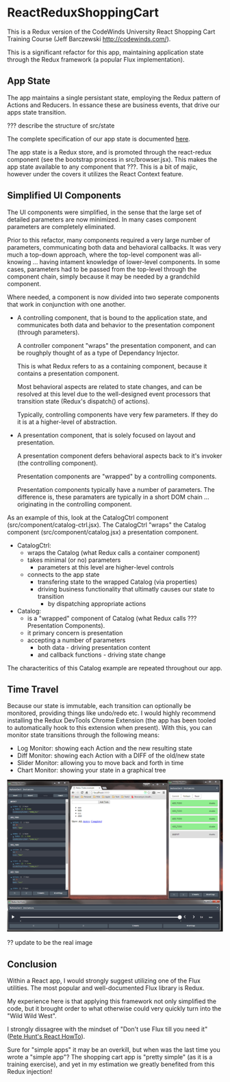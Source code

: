 # ReactReduxShoppingCart

This is a Redux version of the CodeWinds University React Shopping
Cart Training Course (Jeff Barczewski http://codewinds.com/).

This is a significant refactor for this app, maintaining application
state through the Redux framework (a popular Flux implementation).

## App State

The app maintains a single persistant state, employing the Redux
pattern of Actions and Reducers.  In essance these are business
events, that drive our apps state transition.

??? describe the structure of src/state

The complete specification of our app state is documented
[here](src/state/README.md "Shopping Cart App State").

The app state is a Redux store, and is promoted through the
react-redux <Provider> component (see the bootstrap process in
src/browser.jsx).  This makes the app state available to any component
that ???.  This is a bit of majic, however under the covers it
utilizes the React Context feature.


## Simplified UI Components

The UI components were simplified, in the sense that the large set of
detailed parameters are now minimized.  In many cases component
parameters are completely eliminated.

Prior to this refactor, many components required a very large number
of parameters, communicating both data and behavioral callbacks.  It
was very much a top-down approach, where the top-level component was
all-knowing ... having intament knowledge of lower-level 
components.  In some cases, parameters had to be passed from the
top-level through the component chain, simply because it may be needed
by a grandchild component.

Where needed, a component is now divided into two seperate components
that work in conjunction with one another.

 - A controlling component, that is bound to the application state,
   and communicates both data and behavior to the presentation
   component (through parameters).

   A controller component "wraps" the presentation component, and can
   be roughply thought of as a type of Dependancy Injector.

   This is what Redux refers to as a containing component, because it
   contains a presentation component.

   Most behavioral aspects are related to state changes, and can be
   resolved at this level due to the well-designed event processors
   that transition state (Redux's dispatch() of actions).

   Typically, controlling components have very few parameters.  If they
   do it is at a higher-level of abstraction.

 - A presentation component, that is solely focused on layout and presentation.

   A presentation component defers behavioral aspects back to it's
   invoker (the controlling component).

   Presentation components are "wrapped" by a controlling components.

   Presentation components typically have a number of parameters.  The
   difference is, these paramaters are typically in a short DOM chain
   ... originating in the controlling component.
   
As an example of this, look at the CatalogCtrl component
(src/component/catalog-ctrl.jsx).  The CatalogCtrl "wraps" the Catalog
component (src/component/catalog.jsx) a presentation component.

 - CatalogCtrl:
   * wraps the Catalog (what Redux calls a container component)
   * takes minimal (or no) parameters
     - parameters at this level are higher-level controls
   * connects to the app state
     * transfering state to the wrapped Catalog (via properties)
     * driving business functionality that ultimatly causes our state to transition
       - by dispatching appropriate actions
 - Catalog:
   * is a "wrapped" component of Catalog (what Redux calls ??? Presentation Components).
   * it primary concern is presentation
   * accepting a number of parameters
     - both data - driving presentation content
     - and callback functions - driving state change

The characteritics of this Catalog example are repeated throughout our
app.


## Time Travel

Because our state is immutable, each transition can optionally be
monitored, providing things like undo/redo etc.  I would highly
recommend installing the Redux DevTools Chrome Extension (the app has
been tooled to automatically hook to this extension when present).
With this, you can monitor state transitions through the following
means:

- Log Monitor: showing each Action and the new resulting state
- Diff Monitor: showing each Action with a DIFF of the old/new state
- Slider Monitor: allowing you to move back and forth in time
- Chart Monitor: showing your state in a graphical tree

![Time Traveling with Redux](./doc/reduxTimeTravel.png "Time Traveling with Redux")

?? update to be the real image


## Conclusion

Within a React app, I would strongly suggest utilizing one of the Flux
utilities.  The most popular and well-documented Flux library is
Redux.

My experience here is that applying this framework not only simplified
the code, but it brought order to what otherwise could very quickly
turn into the "Wild Wild West".

I strongly dissagree with the mindset of "Don't use Flux till you need
it" ([Pete Hunt's React HowTo](https://github.com/petehunt/react-howto)).

Sure for "simple apps" it may be an overkill, but when was the last
time you wrote a "simple app"?  The shopping cart app is "pretty
simple" (as it is a training exercise), and yet in my estimation we
greatly benefited from this Redux injection!
